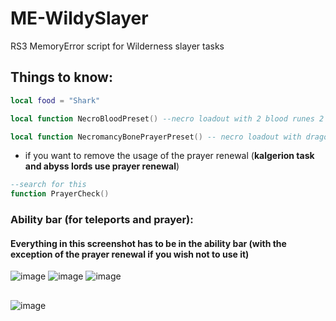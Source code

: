 # ME-WildySlayer
RS3 MemoryError script for Wilderness slayer tasks

## Things to know:
```lua
local food = "Shark"

local function NecroBloodPreset() --necro loadout with 2 blood runes 2 law runes for Annakarl Teleport, Super prayer renewal potion (not really needed) and a wildy sword

local function NecromancyBonePrayerPreset() -- necro loadout with dragontooth necklace and bonecrusher

```
- if you want to remove the usage of the prayer renewal (**kalgerion task and abyss lords use prayer renewal**)
```lua
--search for this
function PrayerCheck()
```
### Ability bar (for teleports and prayer):
#### Everything in this screenshot has to be in the ability bar (with the exception of the prayer renewal if you wish not to use it)
![image](https://github.com/animoofps/ME-WildySlayer/assets/144723877/4e02198c-ee48-4ca9-a680-6069bb4d408a)
![image](https://github.com/animoofps/ME-WildySlayer/assets/144723877/fa76244e-a0dc-4261-b540-ff1f7af79e18)
![image](https://github.com/animoofps/ME-WildySlayer/assets/144723877/318cadd8-f3e1-4292-bbb2-b1f8acce4271)


##
![image](https://github.com/animoofps/ME-WildySlayer/assets/144723877/7ea90ac7-f0cc-4f27-93ef-e4926dd5a3b2)
